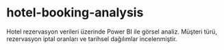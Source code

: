 # hotel-booking-analysis
Hotel rezervasyon verileri üzerinde Power BI ile görsel analiz. Müşteri türü, rezervasyon iptal oranları ve tarihsel dağılımlar incelenmiştir.
